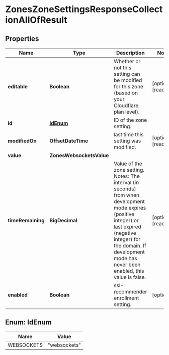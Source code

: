 

# ZonesZoneSettingsResponseCollectionAllOfResult


## Properties

| Name | Type | Description | Notes |
|------------ | ------------- | ------------- | -------------|
|**editable** | **Boolean** | Whether or not this setting can be modified for this zone (based on your Cloudflare plan level). |  [optional] [readonly] |
|**id** | [**IdEnum**](#IdEnum) | ID of the zone setting. |  |
|**modifiedOn** | **OffsetDateTime** | last time this setting was modified. |  [optional] [readonly] |
|**value** | **ZonesWebsocketsValue** |  |  |
|**timeRemaining** | **BigDecimal** | Value of the zone setting. Notes: The interval (in seconds) from when development mode expires (positive integer) or last expired (negative integer) for the domain. If development mode has never been enabled, this value is false. |  [optional] [readonly] |
|**enabled** | **Boolean** | ssl-recommender enrollment setting. |  [optional] |



## Enum: IdEnum

| Name | Value |
|---- | -----|
| WEBSOCKETS | &quot;websockets&quot; |



